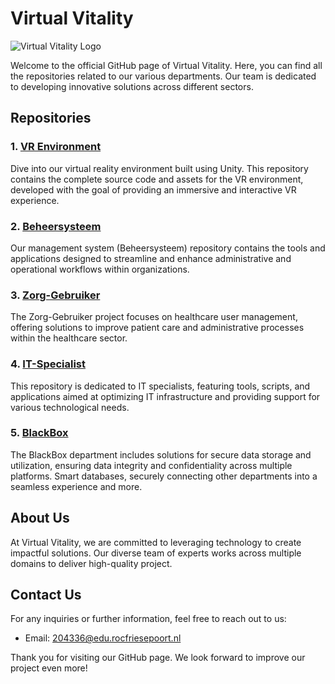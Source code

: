 # Virtual Vitality

![Virtual Vitality Logo](https://github.com/Virtual-Vitality-Project/.github/assets/83577933/ce9c45be-36e9-4e34-8ce2-d46bb59b18ac)

Welcome to the official GitHub page of Virtual Vitality.
Here, you can find all the repositories related to our various departments.
Our team is dedicated to developing innovative solutions across different sectors.

## Repositories

### 1. [VR Environment](https://github.com/Virtual-Vitality-Project/VR-Environment)
Dive into our virtual reality environment built using Unity.
This repository contains the complete source code and assets for the VR environment, developed with the goal of providing an immersive and interactive VR experience.

### 2. [Beheersysteem](https://github.com/Virtual-Vitality-Project/Beheersysteem)
Our management system (Beheersysteem) repository contains the tools and applications designed to streamline and enhance administrative and operational workflows within organizations.

### 3. [Zorg-Gebruiker](https://github.com/Virtual-Vitality-Project/Zorg-Gebruiker)
The Zorg-Gebruiker project focuses on healthcare user management, offering solutions to improve patient care and administrative processes within the healthcare sector.

### 4. [IT-Specialist](https://github.com/Virtual-Vitality-Project/IT-Specialist)
This repository is dedicated to IT specialists, featuring tools, scripts, and applications aimed at optimizing IT infrastructure and providing support for various technological needs.

### 5. [BlackBox](https://github.com/Virtual-Vitality-Project/BlackBox)
The BlackBox department includes solutions for secure data storage and utilization, ensuring data integrity and confidentiality across multiple platforms.
Smart databases, securely connecting other departments into a seamless experience and more.

## About Us

At Virtual Vitality, we are committed to leveraging technology to create impactful solutions.
Our diverse team of experts works across multiple domains to deliver high-quality project.

## Contact Us

For any inquiries or further information, feel free to reach out to us:
- Email: 204336@edu.rocfriesepoort.nl

Thank you for visiting our GitHub page. We look forward to improve our project even more!


